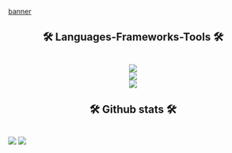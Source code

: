 [banner]()
<!--<h1 align="center">
  Hi there 👋
</h1>-->

<h2 align="center">🛠️  Languages-Frameworks-Tools 🛠️</h2><br/>
  <div align="center">
    <a href="https://skillicons.dev">
      <img src="https://skillicons.dev/icons?i=python,flask,javascript,java,html,css,mysql,bash,php" /><br>
      <img src="https://skillicons.dev/icons?i=vue,github,figma,git,jquery,selenium" /><br>
      <img src="https://skillicons.dev/icons?i=raspberrypi,linux,apple" /><br>
    </a>
</div>

<h2 align="center">🛠️  Github stats 🛠️</h2><br/>

<img src="https://github-profile-trophy.vercel.app/?username=baptisteCanac&theme=onedark&title=-Stars,-Followers,-Reviews,-PullRequest,-Issues">

<img src="https://github-readme-stats.vercel.app/api/top-langs/?username=baptisteCanac&hide_progress=true&theme=merko">
